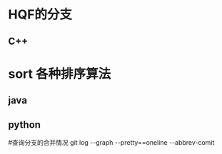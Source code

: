 # HQF的分支
## C++
# sort 各种排序算法
## java
## python
#查询分支的合并情况
git log --graph --pretty==oneline --abbrev-comit
